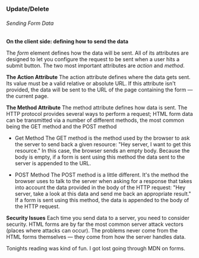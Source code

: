 ### Update/Delete

###### Sending Form Data

**On the client side: defining how to send the data**

The *form* element defines how the data will be sent. All of its attributes are designed to let you configure the request to be sent when a user hits a submit button. The two most important attributes are *action* and *method*.


**The Action Attribute**
The action attribute defines where the data gets sent. Its value must be a valid relative or absolute URL. If this attribute isn't provided, the data will be sent to the URL of the page containing the form — the current page.

**The Method Attribute**
The method attribute defines how data is sent. The HTTP protocol provides several ways to perform a request; HTML form data can be transmitted via a number of different methods, the most common being the GET method and the POST method

* Get Method
The GET method is the method used by the browser to ask the server to send back a given resource: "Hey server, I want to get this resource." In this case, the browser sends an empty body. Because the body is empty, if a form is sent using this method the data sent to the server is appended to the URL.

* POST Method
The POST method is a little different. It's the method the browser uses to talk to the server when asking for a response that takes into account the data provided in the body of the HTTP request: "Hey server, take a look at this data and send me back an appropriate result." If a form is sent using this method, the data is appended to the body of the HTTP request.

**Security Issues**
Each time you send data to a server, you need to consider security. HTML forms are by far the most common server attack vectors (places where attacks can occur). The problems never come from the HTML forms themselves — they come from how the server handles data.

Tonights reading was kind of fun. I got lost going through MDN on forms.
